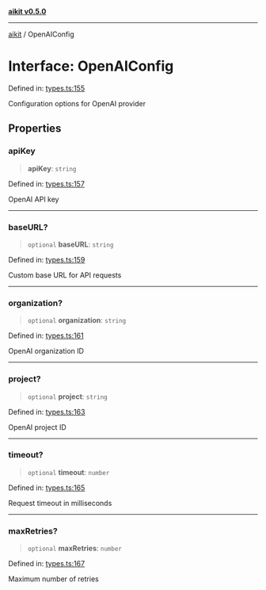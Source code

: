 [**aikit v0.5.0**](../README.md)

---

[aikit](../README.md) / OpenAIConfig

# Interface: OpenAIConfig

Defined in: [types.ts:155](https://github.com/chinmaymk/aikit/blob/main/src/types.ts#L155)

Configuration options for OpenAI provider

## Properties

### apiKey

> **apiKey**: `string`

Defined in: [types.ts:157](https://github.com/chinmaymk/aikit/blob/main/src/types.ts#L157)

OpenAI API key

---

### baseURL?

> `optional` **baseURL**: `string`

Defined in: [types.ts:159](https://github.com/chinmaymk/aikit/blob/main/src/types.ts#L159)

Custom base URL for API requests

---

### organization?

> `optional` **organization**: `string`

Defined in: [types.ts:161](https://github.com/chinmaymk/aikit/blob/main/src/types.ts#L161)

OpenAI organization ID

---

### project?

> `optional` **project**: `string`

Defined in: [types.ts:163](https://github.com/chinmaymk/aikit/blob/main/src/types.ts#L163)

OpenAI project ID

---

### timeout?

> `optional` **timeout**: `number`

Defined in: [types.ts:165](https://github.com/chinmaymk/aikit/blob/main/src/types.ts#L165)

Request timeout in milliseconds

---

### maxRetries?

> `optional` **maxRetries**: `number`

Defined in: [types.ts:167](https://github.com/chinmaymk/aikit/blob/main/src/types.ts#L167)

Maximum number of retries
